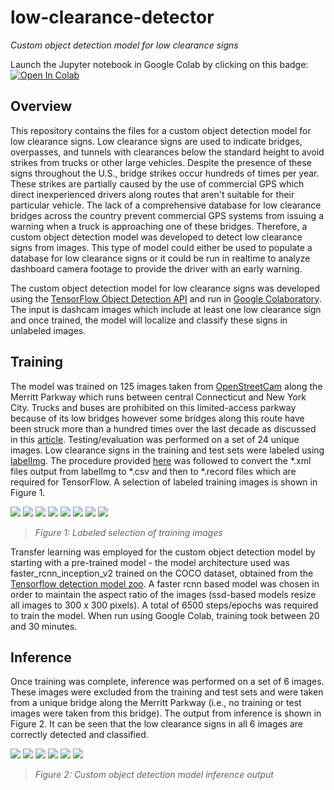 # low-clearance-detector
*Custom object detection model for low clearance signs*

Launch the Jupyter notebook in Google Colab by clicking on this badge: [![Open In Colab](https://colab.research.google.com/assets/colab-badge.svg)](https://colab.research.google.com/github/lbborkowski/low-clearance-detector/blob/master/low_clearance_detector_200426.ipynb)

## Overview
This repository contains the files for a custom object detection model for low clearance signs. Low clearance signs are used to indicate bridges, overpasses, and tunnels with clearances below the standard height to avoid strikes from trucks or other large vehicles. Despite the presence of these signs throughout the U.S., bridge strikes occur hundreds of times per year. These strikes are partially caused by the use of commercial GPS which direct inexperienced drivers along routes that aren't suitable for their particular vehicle. The lack of a comprehensive database for low clearance bridges across the country prevent commercial GPS systems from issuing a warning when a truck is approaching one of these bridges. Therefore, a custom object detection model was developed to detect low clearance signs from images. This type of model could either be used to populate a database for low clearance signs or it could be run in realtime to analyze dashboard camera footage to provide the driver with an early warning. 

The custom object detection model for low clearance signs was developed using the [TensorFlow Object Detection API](https://github.com/tensorflow/models/tree/master/research/object_detection) and run in [Google Colaboratory](https://colab.research.google.com/notebooks/welcome.ipynb). The input is dashcam images which include at least one low clearance sign and once trained, the model will localize and classify these signs in unlabeled images.

## Training

The model was trained on 125 images taken from [OpenStreetCam](https://openstreetcam.org/) along the Merritt Parkway which runs between central Connecticut and New York City. Trucks and buses are prohibited on this limited-access parkway because of its low bridges however some bridges along this route have been struck more than a hundred times over the last decade as discussed in this [article](https://www.governing.com/community/Truck-Hits-Overpass-and-Inspiration-Hits-Blumenthal.html). Testing/evaluation was performed on a set of 24 unique images. Low clearance signs in the training and test sets were labeled using [labelImg](https://github.com/tzutalin/labelImg). The procedure provided [here](https://tensorflow-object-detection-api-tutorial.readthedocs.io/en/latest/training.html#) was followed to convert the *.xml files output from labelImg to *.csv and then to *.record files which are required for TensorFlow. A selection of labeled training images is shown in Figure 1.

![](/READMEimages/train_01.png) ![](/READMEimages/train_02.png) ![](/READMEimages/train_11.png) ![](/READMEimages/train_04.png) ![](/READMEimages/train_06.png) ![](/READMEimages/train_07.png) ![](/READMEimages/train_08.png) ![](/READMEimages/train_10.png)
> *Figure 1: Labeled selection of training images*

Transfer learning was employed for the custom object detection model by starting with a pre-trained model - the model architecture used was faster_rcnn_inception_v2 trained on the COCO dataset, obtained from the [Tensorflow detection model zoo](https://github.com/tensorflow/models/blob/master/research/object_detection/g3doc/detection_model_zoo.md). A faster rcnn based model was chosen in order to maintain the aspect ratio of the images (ssd-based models resize all images to 300 x 300 pixels). A total of 6500 steps/epochs was required to train the model. When run using Google Colab, training took between 20 and 30 minutes. 

## Inference
Once training was complete, inference was performed on a set of 6 images. These images were excluded from the training and test sets and were taken from a unique bridge along the Merritt Parkway (i.e., no training or test images were taken from this bridge). The output from inference is shown in Figure 2. It can be seen that the low clearance signs in all 6 images are correctly detected and classified.

![](/READMEimages/valid_1.png) ![](/READMEimages/valid_2.png) ![](/READMEimages/valid_3.png) ![](/READMEimages/valid_4.png) ![](/READMEimages/valid_5.png) ![](/READMEimages/valid_6.png)
> *Figure 2: Custom object detection model inference output*
